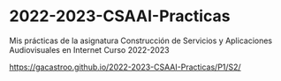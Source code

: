 # 2022-2023-CSAAI-Practicas
Mis prácticas de la asignatura Construcción de Servicios y Aplicaciones Audiovisuales en Internet Curso 2022-2023

https://gacastroo.github.io/2022-2023-CSAAI-Practicas/P1/S2/
